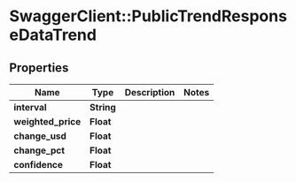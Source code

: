 # SwaggerClient::PublicTrendResponseDataTrend

## Properties
Name | Type | Description | Notes
------------ | ------------- | ------------- | -------------
**interval** | **String** |  | 
**weighted_price** | **Float** |  | 
**change_usd** | **Float** |  | 
**change_pct** | **Float** |  | 
**confidence** | **Float** |  | 


